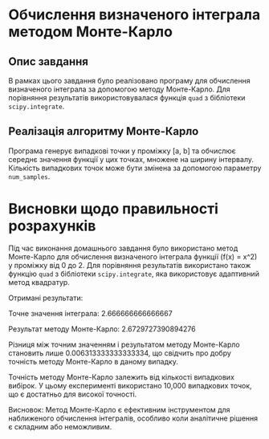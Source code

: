 # Обчислення визначеного інтеграла методом Монте-Карло

## Опис завдання

В рамках цього завдання було реалізовано програму для обчислення визначеного інтеграла за допомогою методу Монте-Карло. Для порівняння результатів використовувалася функція `quad` з бібліотеки `scipy.integrate`.

## Реалізація алгоритму Монте-Карло

Програма генерує випадкові точки у проміжку [a, b] та обчислює середнє значення функції у цих точках, множене на ширину інтервалу. Кількість випадкових точок може бути змінена за допомогою параметру `num_samples`.

# Висновки щодо правильності розрахунків

Під час виконання домашнього завдання було використано метод Монте-Карло для обчислення визначеного інтеграла функції \(f(x) = x^2\) у проміжку від 0 до 2. Для порівняння результатів використано також функцію `quad` з бібліотеки `scipy.integrate`, яка використовує адаптивний метод квадратур.

Отримані результати:

Точне значення інтеграла: 2.666666666666667

Результат методу Монте-Карло: 2.6729727390894276

Різниця між точним значенням і результатом методу Монте-Карло становить лише 0.006313333333333334, що свідчить про добру точність методу Монте-Карло в даному випадку.

Точність методу Монте-Карло залежить від кількості випадкових вибірок. У цьому експерименті використано 10,000 випадкових точок, що є достатньо для високої точності.

Висновок: Метод Монте-Карло є ефективним інструментом для наближеного обчислення інтегралів, особливо коли аналітичне рішення є складним або неможливим.
